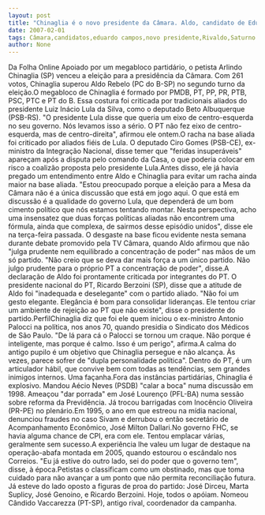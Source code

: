 ```yaml
---
layout: post
title: "Chinaglia é o novo presidente da Câmara. Aldo, candidato de Eduardo Campos, ainda levou disputa para 2º turno"
date: 2007-02-01
tags: Câmara,candidatos,eduardo campos,novo presidente,Rivaldo,Saturno
author: None
---
```

Da Folha Online
Apoiado por um megabloco partidário, o petista Arlindo Chinaglia (SP) venceu a eleição para a presidência da Câmara. Com 261 votos, Chinaglia superou Aldo Rebelo (PC do B-SP) no segundo turno da eleição.O megabloco de Chinaglia é formado por PMDB, PT, PP, PR, PTB, PSC, PTC e PT do B. Essa costura foi criticada por tradicionais aliados do presidente Luiz Inácio Lula da Silva, como o deputado Beto Albuquerque (PSB-RS). \"O presidente Lula disse que queria um eixo de centro-esquerda no seu governo. Nós levamos isso a sério. O PT não fez eixo de centro-esquerda, mas de centro-direita\", afirmou ele ontem.O racha na base aliada foi criticado por aliados fiéis de Lula. O deputado Ciro Gomes (PSB-CE), ex-ministro da Integração Nacional, disse temer que \"feridas insuperáveis\" apareçam após a disputa pelo comando da Casa, o que poderia colocar em risco a coalizão proposta pelo presidente Lula.Antes disso, ele já havia pregado um entendimento entre Aldo e Chinaglia para evitar um racha ainda maior na base aliada. \"Estou preocupado porque a eleição para a Mesa da Câmara não é a única discussão que está em jogo aqui. O que está em discussão é a qualidade do governo Lula, que dependerá de um bom cimento político que nós estamos tentando montar. Nesta perspectiva, acho uma insensatez que duas forças políticas aliadas não encontrem uma fórmula, ainda que complexa, de sairmos desse episódio unidos\", disse ele na terça-feira passada. O desgaste na base ficou evidente nesta semana durante debate promovido pela TV Câmara, quando Aldo afirmou que não \"julga prudente nem equilibrado a concentração de poder\" nas mãos de um só partido. \"Não creio que se deva dar mais força a um único partido. Não julgo prudente para o próprio PT a concentração de poder\", disse.A declaração de Aldo foi prontamente criticada por integrantes do PT. O presidente nacional do PT, Ricardo Berzoini (SP), disse que a atitude de Aldo foi \"inadequada e deselegante\" com o partido aliado. \"Não foi um gesto elegante. Elegância é bom para consolidar lideranças. Ele tentou criar um ambiente de rejeição ao PT que não existe\", disse o presidente do partido.PerfilChinaglia diz que foi ele quem iniciou o ex-ministro Antonio Palocci na política, nos anos 70, quando presidia o Sindicato dos Médicos de São Paulo. \"De lá para cá o Palocci se tornou um craque. Não porque é inteligente, mas porque é calmo. Isso é um perigo\", afirma.A calma do antigo pupilo é um objetivo que Chinaglia persegue e não alcança. Às vezes, parece sofrer de \"dupla personalidade política\". Dentro do PT, é um articulador hábil, que convive bem com todas as tendências, sem grandes inimigos internos. Uma façanha.Fora das instâncias partidárias, Chinaglia é explosivo. Mandou Aécio Neves (PSDB) \"calar a boca\" numa discussão em 1998. Ameaçou \"dar porrada\" em José Lourenço (PFL-BA) numa sessão sobre reforma da Previdência. Já trocou barrigadas com Inocêncio Oliveira (PR-PE) no plenário.Em 1995, o ano em que estreou na mídia nacional, denunciou fraudes no caso Sivam e derrubou o então secretário de Acompanhamento Econômico, José Milton Dallari.No governo FHC, se havia alguma chance de CPI, era com ele. Tentou emplacar várias, geralmente sem sucesso.A experiência lhe valeu um lugar de destaque na operação-abafa montada em 2005, quando estourou o escândalo nos Correios. \"Eu já estive do outro lado, sei do poder que o governo tem\", disse, à época.Petistas o classificam como um obstinado, mas que toma cuidado para não avançar a um ponto que não permita reconciliação futura. Já esteve do lado oposto a figuras de proa do partido: José Dirceu, Marta Suplicy, José Genoino, e Ricardo Berzoini. Hoje, todos o apóiam. Nomeou Cândido Vaccarezza (PT-SP), antigo rival, coordenador da campanha. 